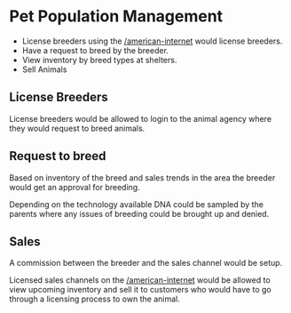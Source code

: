 # Pet Population Management

- License breeders using the [/american-internet](/american-internet/) would license breeders.
- Have a request to breed by the breeder.
- View inventory by breed types at shelters.
- Sell Animals

## License Breeders

License breeders would be allowed to login to the animal agency where they would request to breed animals.

## Request to breed

Based on inventory of the breed and sales trends in the area the breeder would get an approval for breeding.

Depending on the technology available DNA could be sampled by the parents where any issues of breeding could be brought up and denied.

## Sales

A commission between the breeder and the sales channel would be setup.

Licensed sales channels on the [/american-internet](/american-internet/) would be allowed to view upcoming inventory and sell it to customers who would have to go through a licensing process to own the animal.

